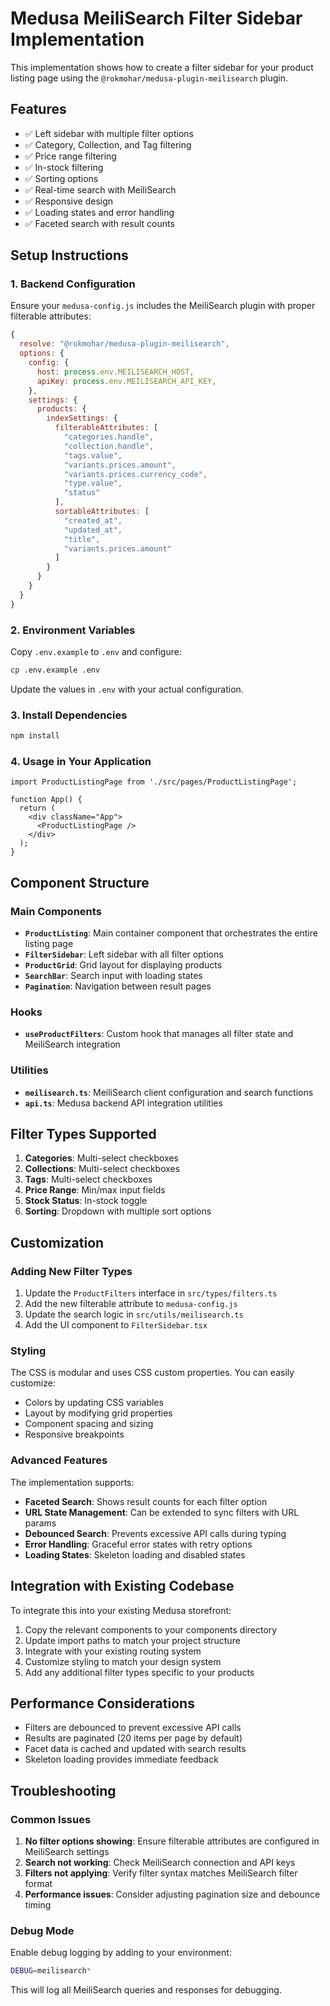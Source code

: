 # Medusa MeiliSearch Filter Sidebar Implementation

This implementation shows how to create a filter sidebar for your product listing page using the `@rokmohar/medusa-plugin-meilisearch` plugin.

## Features

- ✅ Left sidebar with multiple filter options
- ✅ Category, Collection, and Tag filtering
- ✅ Price range filtering
- ✅ In-stock filtering
- ✅ Sorting options
- ✅ Real-time search with MeiliSearch
- ✅ Responsive design
- ✅ Loading states and error handling
- ✅ Faceted search with result counts

## Setup Instructions

### 1. Backend Configuration

Ensure your `medusa-config.js` includes the MeiliSearch plugin with proper filterable attributes:

```javascript
{
  resolve: "@rokmohar/medusa-plugin-meilisearch",
  options: {
    config: {
      host: process.env.MEILISEARCH_HOST,
      apiKey: process.env.MEILISEARCH_API_KEY,
    },
    settings: {
      products: {
        indexSettings: {
          filterableAttributes: [
            "categories.handle",
            "collection.handle", 
            "tags.value",
            "variants.prices.amount",
            "variants.prices.currency_code",
            "type.value",
            "status"
          ],
          sortableAttributes: [
            "created_at",
            "updated_at", 
            "title",
            "variants.prices.amount"
          ]
        }
      }
    }
  }
}
```

### 2. Environment Variables

Copy `.env.example` to `.env` and configure:

```bash
cp .env.example .env
```

Update the values in `.env` with your actual configuration.

### 3. Install Dependencies

```bash
npm install
```

### 4. Usage in Your Application

```tsx
import ProductListingPage from './src/pages/ProductListingPage';

function App() {
  return (
    <div className="App">
      <ProductListingPage />
    </div>
  );
}
```

## Component Structure

### Main Components

- **`ProductListing`**: Main container component that orchestrates the entire listing page
- **`FilterSidebar`**: Left sidebar with all filter options
- **`ProductGrid`**: Grid layout for displaying products
- **`SearchBar`**: Search input with loading states
- **`Pagination`**: Navigation between result pages

### Hooks

- **`useProductFilters`**: Custom hook that manages all filter state and MeiliSearch integration

### Utilities

- **`meilisearch.ts`**: MeiliSearch client configuration and search functions
- **`api.ts`**: Medusa backend API integration utilities

## Filter Types Supported

1. **Categories**: Multi-select checkboxes
2. **Collections**: Multi-select checkboxes  
3. **Tags**: Multi-select checkboxes
4. **Price Range**: Min/max input fields
5. **Stock Status**: In-stock toggle
6. **Sorting**: Dropdown with multiple sort options

## Customization

### Adding New Filter Types

1. Update the `ProductFilters` interface in `src/types/filters.ts`
2. Add the new filterable attribute to `medusa-config.js`
3. Update the search logic in `src/utils/meilisearch.ts`
4. Add the UI component to `FilterSidebar.tsx`

### Styling

The CSS is modular and uses CSS custom properties. You can easily customize:

- Colors by updating CSS variables
- Layout by modifying grid properties
- Component spacing and sizing
- Responsive breakpoints

### Advanced Features

The implementation supports:

- **Faceted Search**: Shows result counts for each filter option
- **URL State Management**: Can be extended to sync filters with URL params
- **Debounced Search**: Prevents excessive API calls during typing
- **Error Handling**: Graceful error states with retry options
- **Loading States**: Skeleton loading and disabled states

## Integration with Existing Codebase

To integrate this into your existing Medusa storefront:

1. Copy the relevant components to your components directory
2. Update import paths to match your project structure
3. Integrate with your existing routing system
4. Customize styling to match your design system
5. Add any additional filter types specific to your products

## Performance Considerations

- Filters are debounced to prevent excessive API calls
- Results are paginated (20 items per page by default)
- Facet data is cached and updated with search results
- Skeleton loading provides immediate feedback

## Troubleshooting

### Common Issues

1. **No filter options showing**: Ensure filterable attributes are configured in MeiliSearch settings
2. **Search not working**: Check MeiliSearch connection and API keys
3. **Filters not applying**: Verify filter syntax matches MeiliSearch filter format
4. **Performance issues**: Consider adjusting pagination size and debounce timing

### Debug Mode

Enable debug logging by adding to your environment:

```bash
DEBUG=meilisearch*
```

This will log all MeiliSearch queries and responses for debugging.